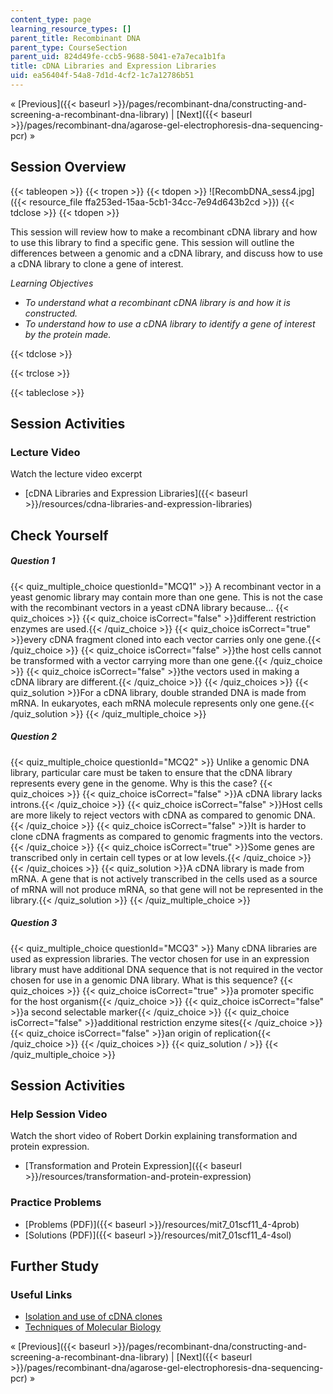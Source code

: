 ```yaml
---
content_type: page
learning_resource_types: []
parent_title: Recombinant DNA
parent_type: CourseSection
parent_uid: 824d49fe-ccb5-9688-5041-e7a7eca1b1fa
title: cDNA Libraries and Expression Libraries
uid: ea56404f-54a8-7d1d-4cf2-1c7a12786b51
---
```


« [Previous]({{< baseurl >}}/pages/recombinant-dna/constructing-and-screening-a-recombinant-dna-library) | [Next]({{< baseurl >}}/pages/recombinant-dna/agarose-gel-electrophoresis-dna-sequencing-pcr) »

Session Overview
----------------

{{< tableopen >}}
{{< tropen >}}
{{< tdopen >}}
![RecombDNA_sess4.jpg]({{< resource_file ffa253ed-15aa-5cb1-34cc-7e94d643b2cd >}})
{{< tdclose >}}
{{< tdopen >}}


This session will review how to make a recombinant cDNA library and how to use this library to find a specific gene. This session will outline the differences between a genomic and a cDNA library, and discuss how to use a cDNA library to clone a gene of interest.

_Learning Objectives_

*   _To understand what a recombinant cDNA library is and how it is constructed._
*   _To understand how to use a cDNA library to identify a gene of interest by the protein made._


{{< tdclose >}}

{{< trclose >}}

{{< tableclose >}}

Session Activities
------------------

### Lecture Video

Watch the lecture video excerpt

*   [cDNA Libraries and Expression Libraries]({{< baseurl >}}/resources/cdna-libraries-and-expression-libraries)

Check Yourself
--------------

##### Question 1
 {{< quiz_multiple_choice questionId="MCQ1" >}} A recombinant vector in a yeast genomic library may contain more than one gene. This is not the case with the recombinant vectors in a yeast cDNA library because… {{< quiz_choices >}} {{< quiz_choice isCorrect="false" >}}different restriction enzymes are used.{{< /quiz_choice >}} {{< quiz_choice isCorrect="true" >}}every cDNA fragment cloned into each vector carries only one gene.{{< /quiz_choice >}} {{< quiz_choice isCorrect="false" >}}the host cells cannot be transformed with a vector carrying more than one gene.{{< /quiz_choice >}} {{< quiz_choice isCorrect="false" >}}the vectors used in making a cDNA library are different.{{< /quiz_choice >}} {{< /quiz_choices >}} {{< quiz_solution >}}For a cDNA library, double stranded DNA is made from mRNA. In eukaryotes, each mRNA molecule represents only one gene.{{< /quiz_solution >}} {{< /quiz_multiple_choice >}}
##### Question 2
 {{< quiz_multiple_choice questionId="MCQ2" >}} Unlike a genomic DNA library, particular care must be taken to ensure that the cDNA library represents every gene in the genome. Why is this the case? {{< quiz_choices >}} {{< quiz_choice isCorrect="false" >}}A cDNA library lacks introns.{{< /quiz_choice >}} {{< quiz_choice isCorrect="false" >}}Host cells are more likely to reject vectors with cDNA as compared to genomic DNA.{{< /quiz_choice >}} {{< quiz_choice isCorrect="false" >}}It is harder to clone cDNA fragments as compared to genomic fragments into the vectors.{{< /quiz_choice >}} {{< quiz_choice isCorrect="true" >}}Some genes are transcribed only in certain cell types or at low levels.{{< /quiz_choice >}} {{< /quiz_choices >}} {{< quiz_solution >}}A cDNA library is made from mRNA. A gene that is not actively transcribed in the cells used as a source of mRNA will not produce mRNA, so that gene will not be represented in the library.{{< /quiz_solution >}} {{< /quiz_multiple_choice >}}
##### Question 3
 {{< quiz_multiple_choice questionId="MCQ3" >}} Many cDNA libraries are used as expression libraries. The vector chosen for use in an expression library must have additional DNA sequence that is not required in the vector chosen for use in a genomic DNA library. What is this sequence? {{< quiz_choices >}} {{< quiz_choice isCorrect="true" >}}a promoter specific for the host organism{{< /quiz_choice >}} {{< quiz_choice isCorrect="false" >}}a second selectable marker{{< /quiz_choice >}} {{< quiz_choice isCorrect="false" >}}additional restriction enzyme sites{{< /quiz_choice >}} {{< quiz_choice isCorrect="false" >}}an origin of replication{{< /quiz_choice >}} {{< /quiz_choices >}} {{< quiz_solution / >}} {{< /quiz_multiple_choice >}}

Session Activities
------------------

### Help Session Video

Watch the short video of Robert Dorkin explaining transformation and protein expression.

*   [Transformation and Protein Expression]({{< baseurl >}}/resources/transformation-and-protein-expression)

### Practice Problems

*   [Problems (PDF)]({{< baseurl >}}/resources/mit7_01scf11_4-4prob)
*   [Solutions (PDF)]({{< baseurl >}}/resources/mit7_01scf11_4-4sol)

Further Study
-------------

### Useful Links

*   [Isolation and use of cDNA clones](http://www-users.med.cornell.edu/~jawagne/cDNA_cloning.html)
*   [Techniques of Molecular Biology](https://www.ncbi.nlm.nih.gov/pubmed/8375801)

« [Previous]({{< baseurl >}}/pages/recombinant-dna/constructing-and-screening-a-recombinant-dna-library) | [Next]({{< baseurl >}}/pages/recombinant-dna/agarose-gel-electrophoresis-dna-sequencing-pcr) »